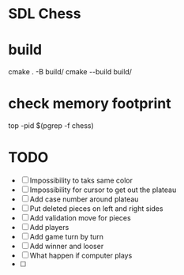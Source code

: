 # SDL Chess

# build

cmake . -B build/
cmake --build build/

# check memory footprint
top -pid $(pgrep -f chess)

# TODO
- [ ] Impossibility to taks same color
- [ ] Impossibility for cursor to get out the plateau
- [ ] Add case number around plateau
- [ ] Put deleted pieces on left and right sides
- [ ] Add validation move for pieces
- [ ] Add players
- [ ] Add game turn by turn
- [ ] Add winner and looser
- [ ] What happen if computer plays
- [ ] 